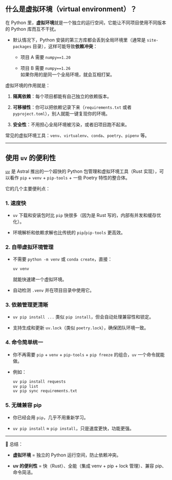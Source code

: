 

## 什么是虚拟环境（virtual environment）？

在 Python 里，**虚拟环境**就是一个独立的运行空间，它能让不同项目使用不同版本的 Python 库而互不干扰。

- 默认情况下，Python 安装的第三方库都会丢到全局环境里（通常是 `site-packages` 目录），这样可能导致**依赖冲突**：
    
    - 项目 A 需要 `numpy==1.20`
        
    - 项目 B 需要 `numpy==1.26`  
        如果你用的是同一个全局环境，就会互相打架。
        

虚拟环境的作用就是：

1. **隔离依赖**：每个项目都能有自己独立的依赖版本。
    
2. **可移植性**：你可以把依赖记录下来（`requirements.txt` 或者 `pyproject.toml`），别人就能一键复现你的环境。
    
3. **安全性**：不用担心全局环境被污染，或者旧项目跑不起来。
    

常见的虚拟环境工具：`venv`、`virtualenv`、`conda`、`poetry`、`pipenv` 等。

---

## 使用 `uv` 的便利性

[`uv`](https://github.com/astral-sh/uv) 是 Astral 推出的一个超快的 Python 包管理和虚拟环境工具（Rust 实现），可以看作 `pip` + `venv` + `pip-tools` + 一些 Poetry 特性的整合体。

它的几个主要便利点：

### 1. **速度快**

- `uv` 下载和安装包时比 `pip` 快很多（因为是 Rust 写的，内部有并发和缓存优化）。
    
- 环境解析和依赖求解也比传统的 `pip`/`pip-tools` 更高效。
    

### 2. **自带虚拟环境管理**

- 不需要 `python -m venv` 或 `conda create`，直接：
    
    ```bash
    uv venv
    ```
    
    就能快速建一个虚拟环境。
    
- 自动检测 `.venv` 并在项目目录中使用它。
    

### 3. **依赖管理更清晰**

- `uv pip install ...` 类似 `pip install`，但会自动处理兼容性和锁定。
    
- 支持生成和更新 `uv.lock`（类似 `poetry.lock`），确保团队环境一致。
    

### 4. **命令简单统一**

- 你不再需要 `pip` + `venv` + `pip-tools` + `pip freeze` 的组合，`uv` 一个命令就能做。
    
- 例如：
    
    ```bash
    uv pip install requests
    uv pip list
    uv pip sync requirements.txt
    ```
    

### 5. **无缝兼容 pip**

- 你已经会用 `pip`，几乎不用重新学习。
    
- `uv pip install` ≈ `pip install`，只是速度更快，功能更强。
    

---

🔑 总结：

- **虚拟环境** = 独立的 Python 运行空间，防止依赖冲突。
    
- **uv 的便利性** = 快（Rust）、全能（集成 venv + pip + lock 管理）、兼容 pip、命令简洁。
    
